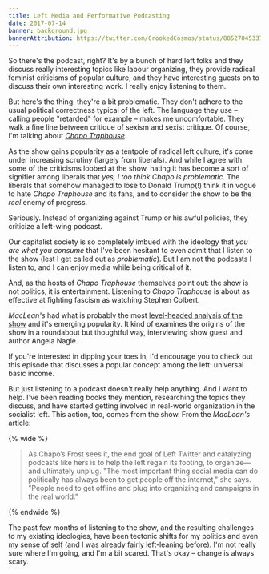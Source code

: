 ```yaml
---
title: Left Media and Performative Podcasting
date: 2017-07-14
banner: background.jpg
bannerAttribution: https://twitter.com/CrookedCosmos/status/885270453371236354
---
```


So there's the podcast, right? It's by a bunch of hard left folks and they discuss really interesting topics like labour organizing, they provide radical feminist criticisms of popular culture, and they have interesting guests on to discuss their own interesting work. I really enjoy listening to them.

But here's the thing: they're a bit problematic. They don't adhere to the usual political correctness typical of the left. The language they use – calling people "retarded" for example – makes me uncomfortable. They walk a fine line between critique of sexism and sexist critique. Of course, I'm talking about [_Chapo Traphouse_][chapo].

<Tweet tweetID="851320439896850432" />

As the show gains popularity as a tentpole of radical left culture, it's come under increasing scrutiny (largely from liberals). And while I agree with some of the criticisms lobbed at the show, hating it has become a sort of signifier among liberals that _yes, I too think Chapo is problematic_. The liberals that somehow managed to lose to Donald Trump(!) think it in vogue to hate _Chapo Traphouse_ and its fans, and to consider the show to be the _real_ enemy of progress.

Seriously. Instead of organizing against Trump or his awful policies, they criticize a left-wing podcast.

Our capitalist society is so completely imbued with the ideology that _you are what you consume_ that I've been hesitant to even admit that I listen to the show (lest I get called out as _problematic_). But I am not the podcasts I listen to, and I can enjoy media while being critical of it.

And, as the hosts of _Chapo Traphouse_ themselves point out: the show is not politics, it is entertainment. Listening to _Chapo Traphouse_ is about as effective at fighting fascism as watching Stephen Colbert.

<Tweet tweetID="885845764655763456" />

_MacLean's_ had what is probably the most [level-headed analysis of the show][macleans] and it's emerging popularity. It kind of examines the origins of the show in a roundabout but thoughtful way, interviewing show guest and author Angela Nagle.

If you're interested in dipping your toes in, I'd encourage you to check out this episode that discusses a popular concept among the left: universal basic income.

<SoundCloud trackID="332459247" />

But just listening to a podcast doesn't really help anything. And I want to help. I've been reading books they mention, researching the topics they discuss, and have started getting involved in real-world organization in the socialist left. This action, too, comes from the show. From the _MacLean's_ article:

{% wide %}

> As Chapo’s Frost sees it, the end goal of Left Twitter and catalyzing podcasts like hers is to help the left regain its footing, to organize—and ultimately unplug. "The most important thing social media can do politically has always been to get people off the internet," she says. "People need to get offline and plug into organizing and campaigns in the real world."

{% endwide %}

The past few months of listening to the show, and the resulting challenges to my existing ideologies, have been tectonic shifts for my politics and even my sense of self (and I was already fairly left-leaning before). I'm not really sure where I'm going, and I'm a bit scared. That's okay – change is always scary.

[chapo]: https://thetrap.fm
[macleans]: http://www.macleans.ca/society/the-rise-of-the-internets-dirtbag-left/
